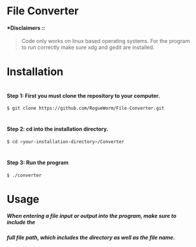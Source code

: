 # File Converter
#### *Disclaimers ::
>Code only works on linux based operating systems.
>For the program to run correctly make sure xdg and gedit are installed.
# __Installation__
#
#### __Step 1:__  First you must clone the repository to your computer.
```sh
$ git clone https://github.com/RogueWorm/File-Converter.git
```
#
#### __Step 2:__ cd into the installation directory.
```sh
$ cd <your-installation-directory>/Converter
```
#
#### __Step 3:__ Run the program
```sh
$ ./converter
```
# __Usage__
##### When entering a file input or output into the program, make sure to include the 
##### full file path, which includes the directory as well as the file name.
